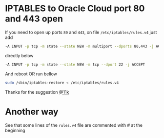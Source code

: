 # IPTABLES to Oracle Cloud port 80 and 443 open

If you need to open up ports  `80`  and  `443`, on file `/etc/iptables/rules.v4` just add

```bash
-A INPUT -p tcp -m state --state NEW -m multiport --dports 80,443 -j ACCEPT
```

directly below

```bash
-A INPUT -p tcp -m state --state NEW -m tcp --dport 22 -j ACCEPT
```

And reboot OR run bellow

```bash
sudo /sbin/iptables-restore < /etc/iptables/rules.v4
```

Thanks for the suggestion [@11k](https://gist.github.com/mrladeia/da43fc783610758c6dbcaba22b4f7acd?permalink_comment_id=4183429#gistcomment-4183429)

# Another way

See that some lines of the `rules.v4` file are commented with # at the beginning
